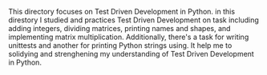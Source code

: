 This directory focuses on Test Driven Development in Python.
in this direstory I studied and practices Test Driven Development on
task including adding integers, dividing matrices, printing names and shapes, and implementing matrix multiplication. Additionally, there's a task for writing unittests and another for printing Python strings using.
It help me to solidying and strenghening my understanding of Test Driven Development in Python.
